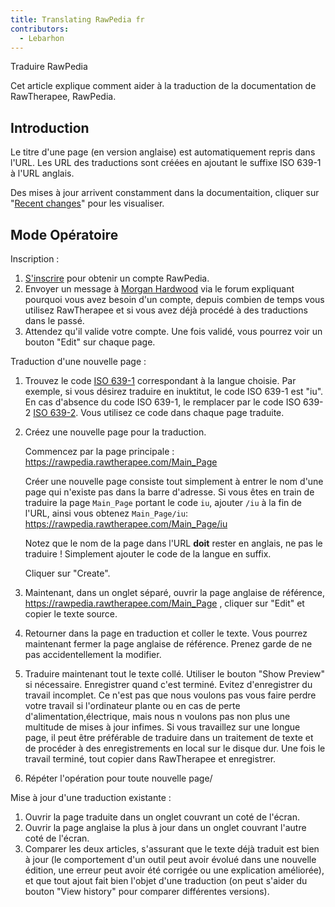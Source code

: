 ```yaml
---
title: Translating RawPedia fr
contributors:
  - Lebarhon
---
```


<div class="pagetitle">

Traduire RawPedia

</div>

Cet article explique comment aider à la traduction de la documentation
de RawTherapee, RawPedia.

## Introduction

Le titre d'une page (en version anglaise) est automatiquement repris
dans l'URL. Les URL des traductions sont créées en ajoutant le suffixe
ISO 639-1 à l'URL anglais.

Des mises à jour arrivent constamment dans la documentaition, cliquer
sur "[Recent
changes](https://rawpedia.rawtherapee.com/Special:RecentChanges)" pour
les visualiser.

## Mode Opératoire

Inscription :

1.  [S'inscrire](https://rawpedia.rawtherapee.com/Special:RequestAccount)
    pour obtenir un compte RawPedia.
2.  Envoyer un message à [Morgan
    Hardwood](https://discuss.pixls.us/u/Morgan_Hardwood) via le forum
    expliquant pourquoi vous avez besoin d'un compte, depuis combien de
    temps vous utilisez RawTherapee et si vous avez déjà procédé à des
    traductions dans le passé.
3.  Attendez qu'il valide votre compte. Une fois validé, vous pourrez
    voir un bouton "Edit" sur chaque page.

Traduction d'une nouvelle page :

1.  Trouvez le code [ISO
    639-1](https://en.wikipedia.org/wiki/List_of_ISO_639-1_codes)
    correspondant à la langue choisie. Par exemple, si vous désirez
    traduire en inuktitut, le code ISO 639-1 est "iu". En cas d'absence
    du code ISO 639-1, le remplacer par le code ISO 639-2 [ISO
    639-2](https://en.wikipedia.org/wiki/List_of_ISO_639-2_codes). Vous
    utilisez ce code dans chaque page traduite.
2.  Créez une nouvelle page pour la traduction.
      
    Commencez par la page principale :
    <https://rawpedia.rawtherapee.com/Main_Page>

    Créer une nouvelle page consiste tout simplement à entrer le nom
    d'une page qui n'existe pas dans la barre d'adresse. Si vous êtes en
    train de traduire la page `Main_Page` portant le code `iu`, ajouter
    `/iu` à la fin de l'URL, ainsi vous obtenez `Main_Page/iu`:
    <https://rawpedia.rawtherapee.com/Main_Page/iu>

    Notez que le nom de la page dans l'URL **doit** rester en anglais,
    ne pas le traduire ! Simplement ajouter le code de la langue en
    suffix.

    Cliquer sur "Create".
3.  Maintenant, dans un onglet séparé, ouvrir la page anglaise de
    référence, <https://rawpedia.rawtherapee.com/Main_Page> , cliquer
    sur "Edit" et copier le texte source.
4.  Retourner dans la page en traduction et coller le texte. Vous
    pourrez maintenant fermer la page anglaise de référence. Prenez
    garde de ne pas accidentellement la modifier.
5.  Traduire maintenant tout le texte collé. Utiliser le bouton "Show
    Preview" si nécessaire. Enregistrer quand c'est terminé. Evitez
    d'enregistrer du travail incomplet. Ce n'est pas que nous voulons
    pas vous faire perdre votre travail si l'ordinateur plante ou en cas
    de perte d'alimentation,électrique, mais nous n voulons pas non plus
    une multitude de mises à jour infimes. Si vous travaillez sur une
    longue page, il peut être préférable de traduire dans un traitement
    de texte et de procéder à des enregistrements en local sur le disque
    dur. Une fois le travail terminé, tout copier dans RawTherapee et
    enregistrer.
6.  Répéter l'opération pour toute nouvelle page/

Mise à jour d'une traduction existante :

1.  Ouvrir la page traduite dans un onglet couvrant un coté de l'écran.
2.  Ouvrir la page anglaise la plus à jour dans un onglet couvrant
    l'autre coté de l'écran.
3.  Comparer les deux articles, s'assurant que le texte déjà traduit est
    bien à jour (le comportement d'un outil peut avoir évolué dans une
    nouvelle édition, une erreur peut avoir été corrigée ou une
    explication améliorée), et que tout ajout fait bien l'objet d'une
    traduction (on peut s'aider du bouton "View history" pour comparer
    différentes versions).
